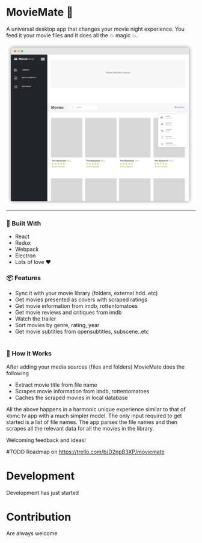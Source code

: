 # MovieMate :movie_camera:
A universal desktop app that changes your movie night experience. You feed it your movie files and it does all the :boom: magic :boom:.  
  
![Alt Screenshot](https://github.com/daedlock/MovieMate/raw/master/resources/screenshot.png)
___
### :wrench: Built With
* React
* Redux
* Webpack
* Electron
* Lots of love :heart:
  
### :package: Features
* Sync it with your movie library (folders, external hdd..etc) 
* Get movies presented as covers with scraped ratings
* Get movie information from imdb, rottentomatoes 
* Get movie reviews and critiques from imdb 
* Watch the trailer 
* Sort movies by genre, rating, year
* Get movie subtitles from opensubtitles, subscene..etc   
   
   
### :rocket: How it Works  
After adding your media sources (files and folders) MovieMate does the following
* Extract movie title from file name
* Scrapes movie information from imdb, rottentomatoes
* Caches the scraped movies in local database


All the above happens in a harmonic unique experience similar to that of xbmc tv app with a much simpler model. The only input required to get started is a list of file names. The app parses the file names and then scrapes all the relevant data for all the movies in the library.

Welcoming feedback and ideas!


#TODO
Roadmap on https://trello.com/b/D2npB3XP/moviemate

# Development
Development has just started
# Contribution
Are always welcome

